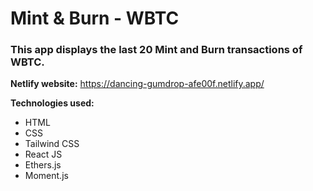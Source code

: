 # Mint & Burn - WBTC

### This app displays the last 20 Mint and Burn transactions of WBTC.

**Netlify website:** 
https://dancing-gumdrop-afe00f.netlify.app/

**Technologies used:**
- HTML
- CSS
- Tailwind CSS
- React JS
- Ethers.js
- Moment.js